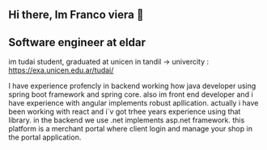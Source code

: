 ## Hi there, Im Franco viera 👋
## Software engineer at eldar


im tudai student, graduated at unicen in tandil -> univercity : https://exa.unicen.edu.ar/tudai/

I have experience profencly in backend working how java developer using spring boot framework and spring core. also
im front end developer and i have experience with angular implements robust apllication.
actually i have been working with react and i´v got trhee years experience using that library. in the backend we use .net implements asp.net framework. this platform is a merchant portal where client login and manage your shop in the portal application.

